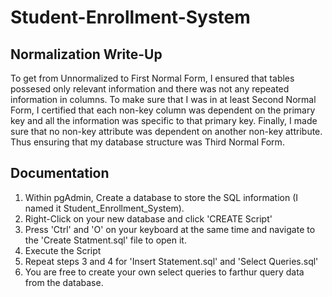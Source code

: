 # Student-Enrollment-System
## Normalization Write-Up
  To get from Unnormalized to First Normal Form, I ensured that tables possesed only relevant information and there was not any repeated information in columns.
  To make sure that I was in at least Second Normal Form, I certified that each non-key column was dependent on the primary key and all the information was specific to that primary key.
  Finally, I made sure that no non-key attribute was dependent on another non-key attribute. Thus ensuring that my database structure was Third Normal Form.
## Documentation
  1. Within pgAdmin, Create a database to store the SQL information (I named it Student_Enrollment_System).
  2. Right-Click on your new database and click 'CREATE Script'
  3. Press 'Ctrl' and 'O' on your keyboard at the same time and navigate to the 'Create Statment.sql' file to open it.
  4. Execute the Script
  5. Repeat steps 3 and 4 for 'Insert Statement.sql' and 'Select Queries.sql'
  6. You are free to create your own select queries to farthur query data from the database.

